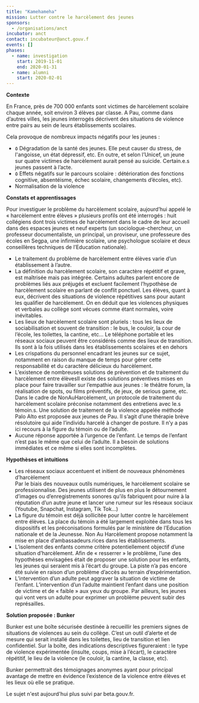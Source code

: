 ```yaml
---
title: "Kamehameha"
mission: Lutter contre le harcèlement des jeunes
sponsors:
  - /organisations/anct
incubator: anct
contact: incubateur@anct.gouv.f
events: []
phases:
  - name: investigation
    start: 2019-11-01
    end: 2020-01-31
  - name: alumni
    start: 2020-02-01
---
```

**Contexte**

En France, près de 700 000 enfants sont victimes de harcèlement scolaire chaque année, soit environ 3 élèves par classe. A Pau, comme dans d’autres villes, les jeunes interrogés décrivent des situations de violence entre pairs au sein de leurs établissements scolaires.

Cela provoque de nombreux impacts négatifs pour les jeunes : 

* ٥ Dégradation de la santé des jeunes. Elle peut causer du stress, de l'angoisse, un état dépressif, etc. En outre, et selon l’Unicef, un jeune sur quatre victimes de harcèlement aurait pensé au suicide. Certain.e.s jeunes passent à l’acte.
* ٥ Effets négatifs sur le parcours scolaire : détérioration des fonctions cognitive, absentéisme, échec scolaire, changements d’écoles, etc).
* Normalisation de la violence



**Constats et apprentissages**

Pour investiguer le problème du harcèlement scolaire, aujourd’hui appelé le « harcèlement entre élèves » plusieurs profils ont été interrogés : huit collégiens dont trois victimes de harcèlement dans le cadre de leur accueil dans des espaces jeunes et neuf experts (un sociologue-chercheur, un professeur documentaliste, un principal, un proviseur, une professeure des écoles en Segpa, une infirmière scolaire, une psychologue scolaire et deux conseillères techniques de l’Education nationale).

* Le traitement du problème de harcèlement entre élèves varie d’un établissement à l’autre.
* La définition du harcèlement scolaire, son caractère répétitif et grave, est maîtrisée mais pas intégrée. Certains adultes parlent encore de problèmes liés aux préjugés et excluent facilement l’hypothèse de harcèlement scolaire en parlant de conflit ponctuel. Les élèves, quant à eux, décrivent des situations de violence répétitives sans pour autant les qualifier de harcèlement. On en déduit que les violences physiques et verbales au collège sont vécues comme étant normales, voire inévitables.
* Les lieux de harcèlement scolaire sont pluriels : tous les lieux de sociabilisation et souvent de transition : le bus, le couloir, la cour de l’école, les toilettes, la cantine, etc... Le téléphone portable et les réseaux sociaux peuvent être considérés comme des lieux de transition. Ils sont à la fois utilisés dans les établissements scolaires et en dehors
* Les crispations du personnel encadrant les jeunes sur ce sujet, notamment en raison du manque de temps pour gérer cette responsabilité et du caractère délicieux du harcèlement.
* L’existence de nombreuses solutions de prévention et de traitement du harcèlement entre élèvesIl existe des solutions préventives mises en place pour faire travailler sur l’empathie aux jeunes : le théâtre forum, la réalisation de spots, ou films préventifs, de jeux, de serious game, etc. Dans le cadre de NonAuHarcèlement, un protocole de traitement du harcèlement scolaire préconise notamment des entretiens avec le.s témoin.s. Une solution de traitement de la violence appelée méthode Palo Alto est proposée aux jeunes de Pau. Il s’agit d’une thérapie brève résolutoire qui aide l’individu harcelé à changer de posture. Il n’y a pas ici recours à la figure du témoin ou de l’adulte.
* Aucune réponse apportée à l’urgence de l’enfant. Le temps de l’enfant n’est pas le même que celui de l’adulte. Il a besoin de solutions immédiates et ce même si elles sont incomplètes.



**Hypothèses et intuitions**

* Les réseaux sociaux accentuent et initient de nouveaux phénomènes d’harcèlement\
  Par le biais des nouveaux outils numériques, le harcèlement scolaire se professionnalise. Des jeunes utilisent de plus en plus le détournement d’images ou d’enregistrements sonores qu’ils fabriquent pour nuire à la réputation d’un autre jeune et lancer une rumeur sur les réseaux sociaux (Youtube, Snapchat, Instagram, Tik Tok...)
* La figure du témoin est déjà sollicitée pour lutter contre le harcèlement entre élèves. La place du témoin a été largement exploitée dans tous les dispositifs et les préconisations formulés par le ministère de l’Education nationale et de la Jeunesse. Non Au Harcèlement propose notamment la mise en place d’ambassadeurs.rices dans les établissements.
* L’isolement des enfants comme critère potentiellement objectif d’une situation d’harcèlement. Afin de « resserrer » le problème, l’une des hypothèses envisagées était de proposer une solution pour les enfants, les jeunes qui seraient mis à l’écart du groupe. La piste n’a pas encore été suivie en raison d’un problème d’accès au terrain d’expérimentation.
* L’intervention d’un adulte peut aggraver la situation de victime de l’enfant. L’intervention d’un l’adulte maintient l’enfant dans une position de victime et de « faible » aux yeux du groupe. Par ailleurs, les jeunes qui vont vers un adulte pour exprimer un problème peuvent subir des représailles.

**Solution proposée : Bunker**

Bunker est une boîte sécurisée destinée à recueillir les premiers signes de situations de violences au sein du collège. C’est un outil d’alerte et de mesure qui serait installé dans les toilettes, lieu de transition et lien confidentiel. Sur la boîte, des indications descriptives figureraient : le type de violence expérimentée (insulte, coups, mise à l’écart), le caractère répétitif, le lieu de la violence (le couloir, la cantine, la classe, etc).

Bunker permettrait des témoignages anonymes ayant pour principal avantage de mettre en évidence l’existence de la violence entre élèves et les lieux où elle se pratique.



Le sujet n'est aujourd'hui plus suivi par beta.gouv.fr.